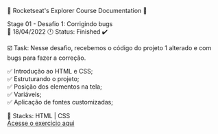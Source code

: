🚀 Rocketseat's Explorer Course Documentation 📁

Stage 01 - Desafio 1: Corrigindo bugs<br> 
📅 18/04/2022 🕛 Status: Finished ✔️

☑️ Task: Nesse desafio, recebemos o código do projeto 1 alterado e com bugs para fazer a correção.

✅ Introdução ao HTML e CSS;<br>
✅ Estruturando o projeto;<br>
✅ Posição dos elementos na tela;<br> 
✅ Variáveis;<br>
✅ Aplicação de fontes customizadas;<br>

📌 Stacks: HTML | CSS<br>
<a href="https://gabriel-adsv.github.io/projeto01/" rel="nofollow" target="_blank">Acesse o exercicio aqui</a>
